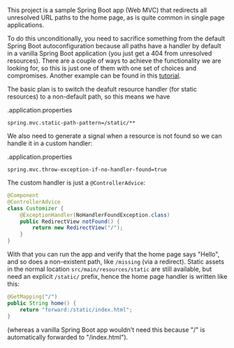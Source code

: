 This project is a sample Spring Boot app (Web MVC) that redirects all unresolved URL paths to the home page, as is quite common in single page applications.

To do this unconditionally, you need to sacrifice something from the default Spring Boot autoconfiguration because all paths have a handler by default in a vanilla Spring Boot application (you just get a 404 from unresolved resources). There are a couple of ways to achieve the functionality we are looking for, so this is just one of them with one set of choices and compromises. Another example can be found in this [tutorial](https://spring.io/guides/tutorials/spring-boot-oauth2/).

The basic plan is to switch the deafult resource handler (for static resources) to a non-default path, so this means we have

.application.properties
```
spring.mvc.static-path-pattern=/static/**
```

We also need to generate a signal when a resource is not found so we can handle it in a custom handler:

.application.properties
```
spring.mvc.throw-exception-if-no-handler-found=true
```

The custom handler is just a `@ControllerAdvice`:

```java
@Component
@ControllerAdvice
class Customizer {
	@ExceptionHandler(NoHandlerFoundException.class)
	public RedirectView notFound() {
		return new RedirectView("/");
	}
}
```

With that you can run the app and verify that the home page says "Hello", and so does a non-existent path, like `/missing` (via a redirect). Static assets in the normal location `src/main/resources/static` are still available, but need an explicit `/static/` prefix, hence the home page handler is written like this:

```java
@GetMapping("/")
public String home() {
	return "forward:/static/index.html";
}
```

(whereas a vanilla Spring Boot app wouldn't need this because "/" is automatically forwarded to "/index.html").
